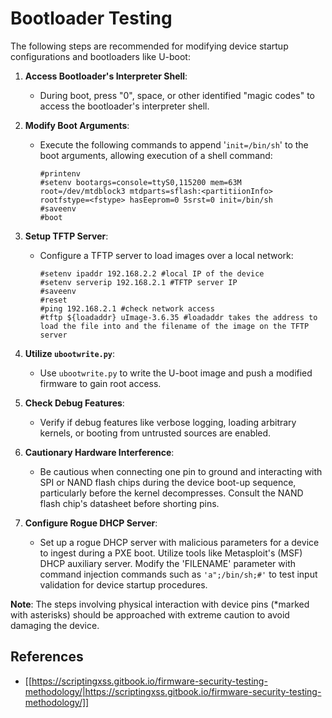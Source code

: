 # Bootloader Testing


The following steps are recommended for modifying device startup configurations and bootloaders like U-boot:

1. **Access Bootloader's Interpreter Shell**:

   - During boot, press "0", space, or other identified "magic codes" to access the bootloader's interpreter shell.

2. **Modify Boot Arguments**:

   - Execute the following commands to append '`init=/bin/sh`' to the boot arguments, allowing execution of a shell command:
     ```
     #printenv
     #setenv bootargs=console=ttyS0,115200 mem=63M root=/dev/mtdblock3 mtdparts=sflash:<partitiionInfo> rootfstype=<fstype> hasEeprom=0 5srst=0 init=/bin/sh
     #saveenv
     #boot
     ```

3. **Setup TFTP Server**:

   - Configure a TFTP server to load images over a local network:
     ```
     #setenv ipaddr 192.168.2.2 #local IP of the device
     #setenv serverip 192.168.2.1 #TFTP server IP
     #saveenv
     #reset
     #ping 192.168.2.1 #check network access
     #tftp ${loadaddr} uImage-3.6.35 #loadaddr takes the address to load the file into and the filename of the image on the TFTP server
     ```

4. **Utilize `ubootwrite.py`**:

   - Use `ubootwrite.py` to write the U-boot image and push a modified firmware to gain root access.

5. **Check Debug Features**:

   - Verify if debug features like verbose logging, loading arbitrary kernels, or booting from untrusted sources are enabled.

6. **Cautionary Hardware Interference**:

   - Be cautious when connecting one pin to ground and interacting with SPI or NAND flash chips during the device boot-up sequence, particularly before the kernel decompresses. Consult the NAND flash chip's datasheet before shorting pins.

7. **Configure Rogue DHCP Server**:
   - Set up a rogue DHCP server with malicious parameters for a device to ingest during a PXE boot. Utilize tools like Metasploit's (MSF) DHCP auxiliary server. Modify the 'FILENAME' parameter with command injection commands such as `'a";/bin/sh;#'` to test input validation for device startup procedures.

**Note**: The steps involving physical interaction with device pins (\*marked with asterisks) should be approached with extreme caution to avoid damaging the device.

## References

- [[https://scriptingxss.gitbook.io/firmware-security-testing-methodology/|https://scriptingxss.gitbook.io/firmware-security-testing-methodology/]]



